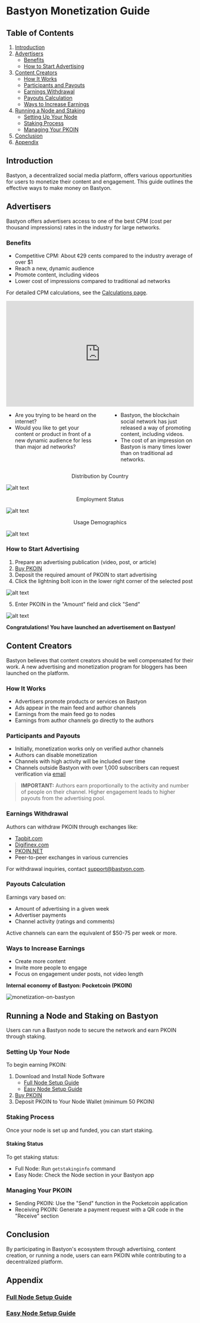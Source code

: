 # Bastyon Monetization Guide

## Table of Contents

1. [Introduction](#introduction)
2. [Advertisers](#advertisers)
   - [Benefits](#benefits)
   - [How to Start Advertising](#how-to-start-advertising)
3. [Content Creators](#content-creators)
   - [How It Works](#how-it-works)
   - [Participants and Payouts](#participants-and-payouts)
   - [Earnings Withdrawal](#earnings-withdrawal)
   - [Payouts Calculation](#payouts-calculation)
   - [Ways to Increase Earnings](#ways-to-increase-earnings)
4. [Running a Node and Staking](#running-a-node-and-staking-on-bastyon)
   - [Setting Up Your Node](#setting-up-your-node)
   - [Staking Process](#staking-process)
   - [Managing Your PKOIN](#managing-your-pkoin)
5. [Conclusion](#conclusion)
6. [Appendix](#appendix)

## Introduction

Bastyon, a decentralized social media platform, offers various opportunities for users to monetize their content and engagement. This guide outlines the effective ways to make money on Bastyon.

## Advertisers

Bastyon offers advertisers access to one of the best CPM (cost per thousand impressions) rates in the industry for large networks.

### Benefits

- Competitive CPM: About ¢29 cents compared to the industry average of over $1
- Reach a new, dynamic audience
- Promote content, including videos
- Lower cost of impressions compared to traditional ad networks

For detailed CPM calculations, see the [Calculations page](advertisement-cpm-calculation.md).

<div style="display: flex; justify-content: center; align-items: center;">
    <iframe width="640" style="aspect-ratio:1.7770833333333333" src="https://bastyon.com/embedVideo.php?embed=true&amp;autoplay=true&amp;s=2cdab966cf0cce28b52597a42d9f4290489b120a2ec64a09e6a6650ffb090f66&amp;host=peertube23.pocketnet.app&amp;id=cf7b0d22-6d10-46bc-bb9b-de6d51482153" frameborder="0" allow="accelerometer; autoplay; clipboard-write; encrypted-media; gyroscope; picture-in-picture" allowfullscreen=""></iframe>
</div>

<div style="display: flex; justify-content: center; width: 100%;">
    <div style="display: flex; max-width: 600px;">
        <div style="margin-right: 40px;">
            <ul>
                <li>Are you trying to be heard on the internet?</li>
                <li>Would you like to get your content or product in front of a new dynamic audience for less than major ad networks?</li>
            </ul>
        </div>
        <div>
            <ul>
                <li>Bastyon, the blockchain social network has just released a way of promoting content, including videos.</li>
                <li>The cost of an impression on Bastyon is many times lower than on traditional ad networks.</li>
            </ul>
        </div>
    </div>
</div>

<p align="center"> Distribution by Country</p>

![alt text](bastyon-usage-distribution-by-country.png)

<p align="center">Employment Status</p>

![alt text](bastyon-usage-employment-status.png)

<p align="center">Usage Demographics</p>

![alt text](bastyon-usage-audience.png)

### How to Start Advertising

1. Prepare an advertising publication (video, post, or article)
2. [Buy PKOIN](buying-pkoin.md)
3. Deposit the required amount of PKOIN to start advertising
4. Click the lightning bolt icon in the lower right corner of the selected post

![alt text](lightning-bolt-action.png)

5. Enter PKOIN in the "Amount" field and click "Send"

![alt text](lift-up-the-post.png)

**Congratulations! You have launched an advertisement on Bastyon!**

## Content Creators

Bastyon believes that content creators should be well compensated for their work. A new advertising and monetization program for bloggers has been launched on the platform.

### How It Works

- Advertisers promote products or services on Bastyon
- Ads appear in the main feed and author channels
- Earnings from the main feed go to nodes
- Earnings from author channels go directly to the authors

### Participants and Payouts

- Initially, monetization works only on verified author channels
- Authors can disable monetization
- Channels with high activity will be included over time
- Channels outside Bastyon with over 1,000 subscribers can request verification via [email](mailto:support@bastyon.com)

> **IMPORTANT:** Authors earn proportionally to the activity and number of people on their channel. Higher engagement leads to higher payouts from the advertising pool.

### Earnings Withdrawal

Authors can withdraw PKOIN through exchanges like:
- [Tapbit.com](Tapbit.com)
- [Digifinex.com](Digifinex.com)
- [PKOIN.NET](https://pkoin.net)
- Peer-to-peer exchanges in various currencies

For withdrawal inquiries, contact [support@bastyon.com](mailto:support@bastyon.com).

### Payouts Calculation

Earnings vary based on:
- Amount of advertising in a given week
- Advertiser payments
- Channel activity (ratings and comments)

Active channels can earn the equivalent of $50-75 per week or more.

### Ways to Increase Earnings

- Create more content
- Invite more people to engage
- Focus on engagement under posts, not video length

**Internal economy of Bastyon: Pocketcoin (PKOIN)**

![monetization-on-bastyon](monetization-on-bastyon.png)

## Running a Node and Staking on Bastyon

Users can run a Bastyon node to secure the network and earn PKOIN through staking.

### Setting Up Your Node

To begin earning PKOIN:

1. Download and Install Node Software
   - [Full Node Setup Guide](full-node-setup.md)
   - [Easy Node Setup Guide](easy-node-setup.md)
2. [Buy PKOIN](buying-pkoin.md)
3. Deposit PKOIN to Your Node Wallet (minimum 50 PKOIN)

### Staking Process

Once your node is set up and funded, you can start staking.

#### Staking Status

To get staking status:

- Full Node: Run `getstakinginfo` command
- Easy Node: Check the Node section in your Bastyon app

### Managing Your PKOIN

- Sending PKOIN: Use the "Send" function in the Pocketcoin application
- Receiving PKOIN: Generate a payment request with a QR code in the "Receive" section

## Conclusion

By participating in Bastyon's ecosystem through advertising, content creation, or running a node, users can earn PKOIN while contributing to a decentralized platform.

## Appendix

### [Full Node Setup Guide](full-node-setup.md)

### [Easy Node Setup Guide](easy-node-setup.md)